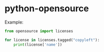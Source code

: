 python-opensource
=================

Example:

```python
from opensource import licenses

for license in licenses.tagged("copyleft"):
    print(license['name'])
```
